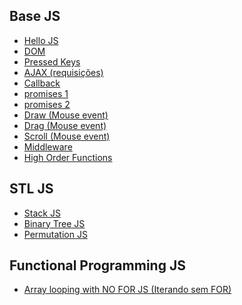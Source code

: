 <h2>Base JS</h2>
<ul>
    <li><a href="hello_js.js">Hello JS</a></li>
    <li><a href="events/dom.js">DOM</a></li>
    <li><a href="events/pressedKey.js">Pressed Keys</a></li>
    <li><a href="ajax.js">AJAX (requisições)</a></li>
    <li><a href="callback.js">Callback</a></li>
    <li><a href="promise-1.js">promises 1</a></li>
    <li><a href="promise-2.js">promises 2</a></li>
    <li><a href="events/draw.js">Draw (Mouse event)</a></li>
    <li><a href="events/drag.js">Drag (Mouse event)</a></li>
    <li><a href="events/scrow.js">Scroll (Mouse event)</a></li>
    <li><a href="middleware.js">Middleware</a></li>
    <li><a href="high-order-functions.js">High Order Functions</a></li>
</ul>
<h2>STL JS</h2>
<ul>
    <li><a href="stl/stack.js">Stack JS</a></li>
    <li><a href="stl/binaryTree.js">Binary Tree JS</a></li>
    <li><a href="stl/permutations.js">Permutation JS</a></li>
</ul>
<h2>Functional Programming JS</h2>
<ul>
    <li><a href="stl/hello_array_functions.js">Array looping with NO FOR JS (Iterando sem FOR)</a></li>
</ul>
